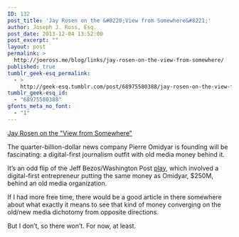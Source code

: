 ```yaml
---
ID: 132
post_title: 'Jay Rosen on the &#8220;View from Somewhere&#8221;'
author: Joseph J. Ross, Esq.
post_date: 2013-12-04 13:52:00
post_excerpt: ""
layout: post
permalink: >
  http://joeross.me/blog/links/jay-rosen-on-the-view-from-somewhere/
published: true
tumblr_geek-esq_permalink:
  - >
    http://geek-esq.tumblr.com/post/68975580388/jay-rosen-on-the-view-from-somewhere
tumblr_geek-esq_id:
  - "68975580388"
gfonts_meta_no_font:
  - "1"
---
```

<a href='http://www.theatlantic.com/politics/archive/2013/12/a-news-organization-that-rejects-the-view-from-nowhere/281979/'>Jay Rosen on the "View from Somewhere"</a><div class="link_description"><p>The quarter-billion-dollar news company Pierre Omidyar is founding will be fascinating: a digital-first journalism outfit with old media money behind it.</p>

<p>It&#8217;s an odd flip of the Jeff Bezos/Washington Post <a href="http://www.businessinsider.com/bezos-i-got-talked-into-buying-the-washington-post-2013-12" target="_blank">play</a>, which involved a digital-first entrepreneur putting the same money as Omidyar, $250M, behind an old media organization.</p>

<p>If I had more free time, there would be a good article in there somewhere about what exactly it means to see that kind of money converging on the old/new media dichotomy from opposite directions.</p>

<p>But I don&#8217;t, so there won&#8217;t. For now, at least.</p></div>
